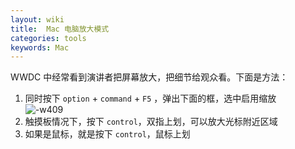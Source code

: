 ```yaml
---
layout: wiki  
title:  Mac 电脑放大模式 
categories: tools  
keywords: Mac
---
```


WWDC 中经常看到演讲者把屏幕放大，把细节给观众看。下面是方法：  
1. 同时按下 `option` + `command` + `F5` ，弹出下面的框，选中启用缩放    
     ![-w409](http://oda58fqub.bkt.clouddn.com/14994850292665.jpg)   
2. 触摸板情况下，按下 `control`，双指上划，可以放大光标附近区域  
3. 如果是鼠标，就是按下 `control`，鼠标上划
    




